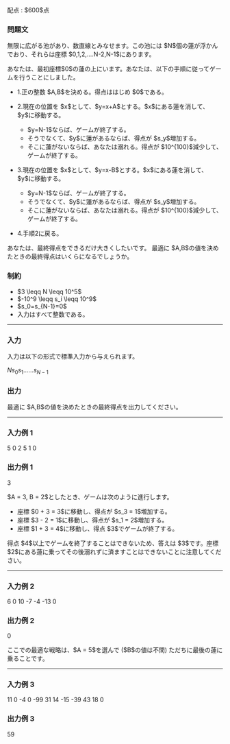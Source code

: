 
<div>

<span>

<span>

<p>
配点 : $600$点
</p>

<div>

<section>

### **問題文**

<p>
無限に広がる池があり、数直線とみなせます。この池には $N$個の蓮が浮かんでおり、それらは座標 $0,1,2,....N-2,N-1$にあります。
</p>

<p>
あなたは、最初座標$0$の蓮の上にいます。あなたは、以下の手順に従ってゲームを行うことにしました。
</p>

<ul>

<li>

<p>
1.正の整数 $A,B$を決める。得点ははじめ $0$である。
</p>

</li>

<li>

<p>
2.現在の位置を $x$として、$y=x+A$とする。$x$にある蓮を消して、$y$に移動する。
</p>

<ul>

<li>
$y=N-1$ならば、ゲームが終了する。
</li>

<li>
そうでなくて、$y$に蓮があるならば、得点が $s_y$増加する。
</li>

<li>
そこに蓮がないならば、あなたは溺れる。得点が $10^{100}$減少して、ゲームが終了する。
</li>

</ul>

</li>

<li>

<p>
3.現在の位置を $x$として、$y=x-B$とする。$x$にある蓮を消して、$y$に移動する。
</p>

<ul>

<li>
$y=N-1$ならば、ゲームが終了する。
</li>

<li>
そうでなくて、$y$に蓮があるならば、得点が $s_y$増加する。
</li>

<li>
そこに蓮がないならば、あなたは溺れる。得点が $10^{100}$減少して、ゲームが終了する。
</li>

</ul>

</li>

<li>

<p>
4.手順2に戻る。
</p>

</li>

</ul>

<p>
あなたは、最終得点をできるだけ大きくしたいです。
最適に $A,B$の値を決めたときの最終得点はいくらになるでしょうか。
</p>

</section>

</div>

<div>

<section>

### **制約**

<ul>

<li>
$3 \leqq N \leqq 10^5$
</li>

<li>
$-10^9 \leqq s_i \leqq 10^9$
</li>

<li>
$s_0=s_{N-1}=0$
</li>

<li>
入力はすべて整数である。
</li>

</ul>

</section>

</div>

---

<div>

<div>

<section>

### **入力**

<p>
入力は以下の形式で標準入力から与えられます。
</p>

<div>

$N$$s_0$$s_1$$......$$s_{N-1}$
</div>

</section>

</div>

<div>

<section>

### **出力**

<p>
最適に $A,B$の値を決めたときの最終得点を出力してください。
</p>

</section>

</div>

</div>

---

<div>

<section>

### **入力例 1**

<div>

5
0 2 5 1 0

</div>

</section>

</div>

<div>

<section>

### **出力例 1**

<div>

3

</div>

<p>
$A = 3, B = 2$としたとき、ゲームは次のように進行します。
</p>

<ul>

<li>
座標 $0 + 3 = 3$に移動し、得点が $s_3 = 1$増加する。
</li>

<li>
座標 $3 - 2 = 1$に移動し、得点が $s_1 = 2$増加する。
</li>

<li>
座標 $1 + 3 = 4$に移動し、得点 $3$でゲームが終了する。
</li>

</ul>

<p>
得点 $4$以上でゲームを終了することはできないため、答えは $3$です。座標 $2$にある蓮に乗ってその後溺れずに済ますことはできないことに注意してください。
</p>

</section>

</div>

---

<div>

<section>

### **入力例 2**

<div>

6
0 10 -7 -4 -13 0

</div>

</section>

</div>

<div>

<section>

### **出力例 2**

<div>

0

</div>

<p>
ここでの最適な戦略は、$A = 5$を選んで ($B$の値は不問) ただちに最後の蓮に乗ることです。
</p>

</section>

</div>

---

<div>

<section>

### **入力例 3**

<div>

11
0 -4 0 -99 31 14 -15 -39 43 18 0

</div>

</section>

</div>

<div>

<section>

### **出力例 3**

<div>

59

</div>

</section>

</div>

</span>

</span>

</div>
